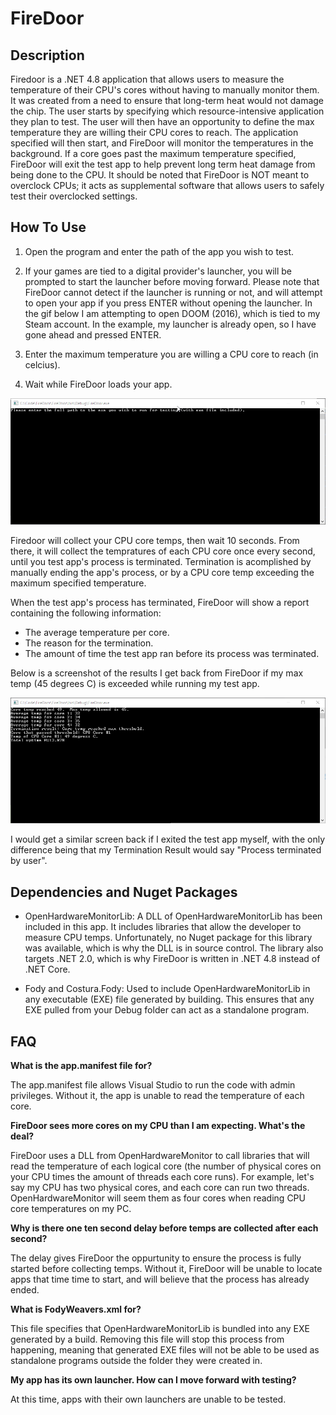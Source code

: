 # FireDoor
## Description
Firedoor is a .NET 4.8 application that allows users to measure the temperature of their CPU's cores without having to manually monitor them.
It was created from a need to ensure that long-term heat would not damage the chip.  The user starts by specifying which resource-intensive application they plan to test.  The user will then have an opportunity to define the max temperature they are willing their CPU cores to reach.  The application specified will then start, and FireDoor will monitor the temperatures in the background.  If a core goes past the maximum temperature specified, FireDoor will exit the test app to help prevent long term heat damage from being done to the CPU.  It should be noted that FireDoor is NOT meant to overclock CPUs; it acts as supplemental software that allows users to safely test their overclocked settings.  
 
## How To Use

1. Open the program and enter the path of the app you wish to test.

2. If your games are tied to a digital provider's launcher, you will be prompted to start the launcher before moving forward.  Please note that FireDoor cannot detect if the launcher is running or not, and will attempt to open your app if you press ENTER without opening the launcher.  In the gif below I am attempting to open DOOM (2016), which is tied to my Steam account.  In the example, my launcher is already open, so I have gone ahead and pressed ENTER.

3. Enter the maximum temperature you are willing a CPU core to reach (in celcius).

4. Wait while FireDoor loads your app.

![HowToUse](./Resources/howToUse.gif)

Firedoor will collect your CPU core temps, then wait 10 seconds.  From there, it will collect the tempratures of each CPU core once every second, until you test app's process is terminated.  Termination is acomplished by manually ending the app's process, or by a CPU core temp exceeding the maximum specified temperature.

When the test app's process has terminated, FireDoor will show a report containing the following information:
- The average temperature per core.
- The reason for the termination.
- The amount of time the test app ran before its process was terminated.  

Below is a screenshot of the results I get back from FireDoor if my max temp (45 degrees C) is exceeded while running my test app.

![TermByFireDoor](./Resources/TermByFireDoor.jpeg)

I would get a similar screen back if I exited the test app myself, with the only difference being that my Termination Result would say "Process terminated by user".

## Dependencies and Nuget Packages
- OpenHardwareMonitorLib: A DLL of OpenHardwareMonitorLib has been included in this app.  It includes libraries that allow the developer to 
measure CPU temps.  Unfortunately, no Nuget package for this library was available, which is why the DLL is in source control.  The library
also targets .NET 2.0, which is why FireDoor is written in .NET 4.8 instead of .NET Core.

- Fody and Costura.Fody: Used to include OpenHardwareMonitorLib in any executable (EXE) file generated by building.  This ensures that any EXE pulled from your Debug folder can act as a standalone program.   
 
## FAQ
<strong>What is the app.manifest file for?</strong>
 
The app.manifest file allows Visual Studio to run the code with admin privileges.  Without it, the app is unable to read the temperature of each core.
 
<strong>FireDoor sees more cores on my CPU than I am expecting.  What's the deal?</strong>
 
FireDoor uses a DLL from OpenHardwareMonitor to call libraries that will read the temperature of each logical core (the number of physical cores on your CPU times the amount of threads each core runs).  For example, let's say my CPU has two physical cores, and each core can run two threads.  OpenHardwareMonitor will seem them as four cores when reading CPU core temperatures on my PC.  

<strong>Why is there one ten second delay before temps are collected after each second?</strong>

The delay gives FireDoor the oppurtunity to ensure the process is fully started before collecting temps.  Without it, FireDoor will be unable to locate apps that time time to start, and will believe that the process has already ended. 

<strong>What is FodyWeavers.xml for?</strong>

This file specifies that OpenHardwareMonitorLib is bundled into any EXE generated by a build.  Removing this file will stop this process from happening, meaning that generated EXE files will not be able to be used as standalone programs outside the folder they were created in.

<strong>My app has its own launcher.  How can I move forward with testing? </strong>

At this time, apps with their own launchers are unable to be tested.

